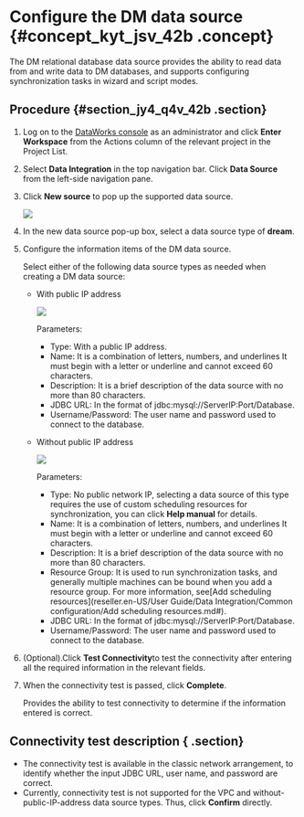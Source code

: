 # Configure the DM data source {#concept_kyt_jsv_42b .concept}

The DM relational database data source provides the ability to read data from and write data to DM databases, and supports configuring synchronization tasks in wizard and script modes.

## Procedure {#section_jy4_q4v_42b .section}

1.  Log on to the [DataWorks console](https://partners-intl.aliyun.com) as an administrator and click **Enter Workspace** from the Actions column of the relevant project in the Project List.
2.  Select **Data Integration** in the top navigation bar. Click **Data Source** from the left-side navigation pane.
3.  Click **New source** to pop up the supported data source.

    ![](http://static-aliyun-doc.oss-cn-hangzhou.aliyuncs.com/assets/img/16199/15396612157528_en-US.png)

4.  In the new data source pop-up box, select a data source type of **dream**.
5.  Configure the information items of the DM data source.

    Select either of the following data source types as needed when creating a DM data source:

    -   With public IP address

        ![](http://static-aliyun-doc.oss-cn-hangzhou.aliyuncs.com/assets/img/16199/15396612167529_en-US.png)

        Parameters:

        -   Type: With a public IP address.
        -   Name: It is a combination of letters, numbers, and underlines It must begin with a letter or underline and cannot exceed 60 characters.
        -   Description: It is a brief description of the data source with no more than 80 characters.
        -   JDBC URL: In the format of jdbc:mysql://ServerIP:Port/Database.
        -   Username/Password: The user name and password used to connect to the database.
    -   Without public IP address

        ![](http://static-aliyun-doc.oss-cn-hangzhou.aliyuncs.com/assets/img/16199/15396612167530_en-US.png)

        Parameters:

        -   Type: No public network IP, selecting a data source of this type requires the use of custom scheduling resources for synchronization, you can click **Help manual** for details.
        -   Name: It is a combination of letters, numbers, and underlines It must begin with a letter or underline and cannot exceed 60 characters.
        -   Description: It is a brief description of the data source with no more than 80 characters.
        -   Resource Group: It is used to run synchronization tasks, and generally multiple machines can be bound when you add a resource group. For more information, see[Add scheduling resources](reseller.en-US/User Guide/Data Integration/Common configuration/Add scheduling resources.md#).
        -   JDBC URL: In the format of jdbc:mysql://ServerIP:Port/Database.
        -   Username/Password: The user name and password used to connect to the database.
6.  \(Optional\).Click **Test Connectivity**to test the connectivity after entering all the required information in the relevant fields.
7.  When the connectivity test is passed, click **Complete**.

    Provides the ability to test connectivity to determine if the information entered is correct.


## Connectivity test description { .section}

-   The connectivity test is available in the classic network arrangement, to identify whether the input JDBC URL, user name, and password are correct.
-   Currently, connectivity test is not supported for the VPC and without-public-IP-address data source types. Thus, click **Confirm** directly.

